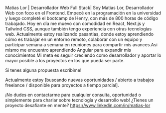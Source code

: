 Matias Lor | Desarrollador Web Full Stack| 
Soy Matias Lor, Desarrollador Web con foco en el Frontend.
Empecé en la programación en la universidad y luego completé el bootcamp de Henry, con más de 800 horas de código trabajado. Hoy en día me muevo con comodidad en React, Next.js y Tailwind CSS, aunque también tengo experiencia con otras tecnologías web.
Actualmente estoy realizando pasantias, donde estoy aprendiendo cómo es trabajar en un entorno remoto, colaborar con un equipo y participar semana a semana en reuniones para compartir mis avances.Asi mismo me encuentro aprendiendo Angular para expandir mis conocimientos
Mi meta es seguir creciendo como desarrollador y aportar lo mayor posible a los proyectos en los que pueda ser parte.


Si tenes alguna propuesta escribime!

Actualmente estoy [buscando nuevas oportunidades / abierto a trabajos freelance / disponible para proyectos a tiempo parcial].


¡No dudes en contactarme para cualquier consulta, oportunidad o simplemente para charlar sobre tecnología y desarrollo web!
 ¿Tienes un proyecto desafiante en mente?  https://www.linkedin.com/in/matias-lor
